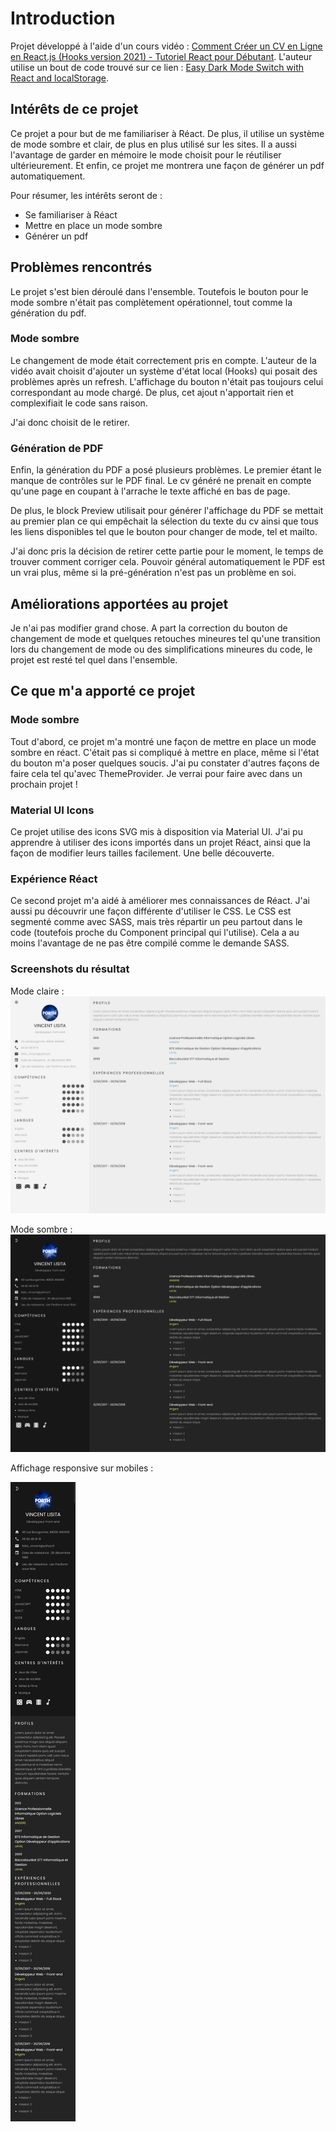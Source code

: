 # Introduction

Projet développé à l'aide d'un cours vidéo : [Comment Créer un CV en Ligne en React.js (Hooks version 2021) - Tutoriel React pour Débutant](https://www.youtube.com/watch?v=V6VdW5J2juE). L'auteur utilise un bout de code trouvé sur ce lien : [Easy Dark Mode Switch with React and localStorage](https://aleksandarpopovic.com/Easy-Dark-Mode-Switch-with-React-and-localStorage/).

## Intérêts de ce projet

Ce projet a pour but de me familiariser à Réact. De plus, il utilise un système de mode sombre et clair, de plus en plus utilisé sur les sites. Il a aussi l'avantage de garder en mémoire le mode choisit pour le réutiliser ultérieurement. Et enfin, ce projet me montrera une façon de générer un pdf automatiquement.

Pour résumer, les intérêts seront de :
- Se familiariser à Réact
- Mettre en place un mode sombre
- Générer un pdf

## Problèmes rencontrés 

Le projet s'est bien déroulé dans l'ensemble. Toutefois le bouton pour le mode sombre n'était pas complètement opérationnel, tout comme la génération du pdf.

### Mode sombre

Le changement de mode était correctement pris en compte. L'auteur de la vidéo avait choisit d'ajouter un système d'état local (Hooks) qui posait des problèmes après un refresh. L'affichage du bouton n'était pas toujours celui correspondant au mode chargé. De plus, cet ajout n'apportait rien et complexifiait le code sans raison.

J'ai donc choisit de le retirer.

### Génération de PDF

Enfin, la génération du PDF a posé plusieurs problèmes. Le premier étant le manque de contrôles sur le PDF final. Le cv généré ne prenait en compte qu'une page en coupant à l'arrache le texte affiché en bas de page.

De plus, le block Preview utilisait pour générer l'affichage du PDF se mettait au premier plan ce qui empêchait la sélection du texte du cv ainsi que tous les liens disponibles tel que le bouton pour changer de mode, tel et mailto.

J'ai donc pris la décision de retirer cette partie pour le moment, le temps de trouver comment corriger cela. Pouvoir général automatiquement le PDF est un vrai plus, même si la pré-génération n'est pas un problème en soi.

## Améliorations apportées au projet

Je n'ai pas modifier grand chose. A part la correction du bouton de changement de mode et quelques retouches mineures tel qu'une transition lors du changement de mode ou des simplifications mineures du code, le projet est resté tel quel dans l'ensemble.

## Ce que m'a apporté ce projet

### Mode sombre

Tout d'abord, ce projet m'a montré une façon de mettre en place un mode sombre en réact. C'était pas si compliqué à mettre en place, même si l'état du bouton m'a poser quelques soucis. J'ai pu constater d'autres façons de faire cela tel qu'avec ThemeProvider. Je verrai pour faire avec dans un prochain projet !

### Material UI Icons

Ce projet utilise des icons SVG mis à disposition via Material UI. J'ai pu apprendre à utiliser des icons importés dans un projet Réact, ainsi que la façon de modifier leurs tailles facilement. Une belle découverte.

### Expérience Réact

Ce second projet m'a aidé à améliorer mes connaissances de Réact. J'ai aussi pu découvrir une façon différente d'utiliser le CSS. Le CSS est segmenté comme avec SASS, mais très répartir un peu partout dans le code (toutefois proche du Component principal qui l'utilise). Cela a au moins l'avantage de ne pas être compilé comme le demande SASS.

### Screenshots du résultat

Mode claire :
![Mode clair](screenshots/mode_clair.png)

Mode sombre :
![Mode sombre](screenshots/mode_sombre.png)

Affichage responsive sur mobiles :

![Mobile](screenshots/mobile.png)
